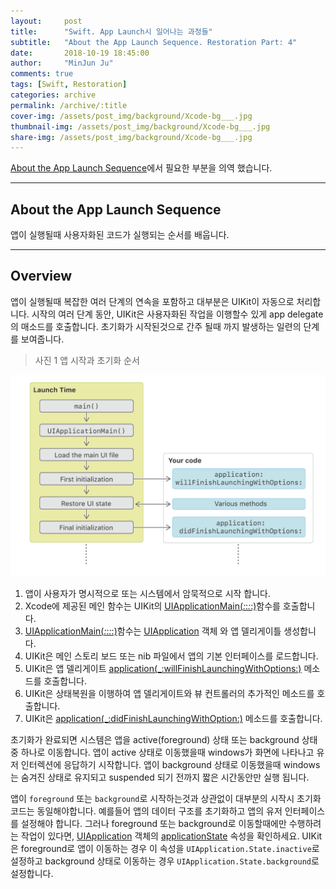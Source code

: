 ```yaml
---
layout:     post
title:      "Swift. App Launch시 일어나는 과정들"
subtitle:   "About the App Launch Sequence. Restoration Part: 4"
date:       2018-10-19 18:45:00
author:     "MinJun Ju"
comments: true 
tags: [Swift, Restoration]
categories: archive
permalink: /archive/:title
cover-img: /assets/post_img/background/Xcode-bg___.jpg
thumbnail-img: /assets/post_img/background/Xcode-bg___.jpg
share-img: /assets/post_img/background/Xcode-bg___.jpg
---
```


[About the App Launch Sequence](https://developer.apple.com/documentation/uikit/core_app/managing_your_app_s_life_cycle/responding_to_the_launch_of_your_app/about_the_app_launch_sequence)에서 필요한 부분을 의역 했습니다.

---


## About the App Launch Sequence

앱이 실행될때 사용자화된 코드가 실행되는 순서를 배웁니다.

---

## Overview 

앱이 실행될때 복잡한 여러 단계의 연속을 포함하고 대부분은 UIKit이 자동으로 처리합니다. 시작의 여러 단계 동안, UIKit은 사용자화된 작업을 이행할수 있게 app delegate 의 매소드를 호출합니다. 초기화가 시작된것으로 간주 될때 까지 발생하는 일련의 단계를 보여줍니다.

> 사진 1 앱 시작과 초기화 순서 

![](/assets/post_img/posts/Launch-0.png)

1. 앱이 사용자가 명시적으로 또는 시스템에서 암묵적으로 시작 합니다. 
2. Xcode에 제공된 메인 함수는 UIKit의 [<U>UIApplicationMain(_:_:_:_:)</U>](https://developer.apple.com/documentation/uikit/1622933-uiapplicationmain)함수를 호출합니다.
3. [<U>UIApplicationMain(_:_:_:_:)</U>](https://developer.apple.com/documentation/uikit/1622933-uiapplicationmain)함수는 [UIApplication](https://developer.apple.com/documentation/uikit/uiapplication) 객체 와 앱 델리게이틀 생성합니다. 
4. UIKit은 메인 스토리 보드 또는 nib 파일에서 앱의 기본 인터페이스를 로드합니다.
5. UIKit은 앱 델리게이트 [<U>application(_:willFinishLaunchingWithOptions:)</U>](https://developer.apple.com/documentation/uikit/uiapplicationdelegate/1623032-application) 메소드를 호출합니다. 
6. UIKit은 상태복원을 이행하여 앱 델리게이트와 뷰 컨트롤러의 추가적인 메소드를 호출합니다.
7. UIKit은 [<U>application(_:didFinishLaunchingWithOption:)</U>](https://developer.apple.com/documentation/uikit/uiapplicationdelegate/1622921-application) 메소드를 호출합니다. 

초기화가 완료되면 시스템은 앱을 active(foreground) 상태 또는 background 상태중 하나로 이동합니다. 앱이 active 상태로 이동했을때 windows가 화면에 나타나고 유저 인터렉션에 응답하기 시작합니다. 앱이 background 상태로 이동했을때 windows는 숨겨진 상태로 유지되고 suspended 되기 전까지 짧은 시간동안만 실행 됩니다.

앱이 `foreground` 또는 `background`로 시작하는것과 상관없이 대부분의 시작시 초기화 코드는 동일해야합니다. 예를들어 앱의 데이터 구조를 초기화하고 앱의 유저 인터페이스를 설정해야 합니다. 그러나 foreground 또는 background로 이동할때에만 수행하려는 작업이 있다면, [UIApplication](https://developer.apple.com/documentation/uikit/uiapplication) 객체의 [applicationState](https://developer.apple.com/documentation/uikit/uiapplication/1623003-applicationstate) 속성을 확인하세요. UIKit은 foreground로 앱이 이동하는 경우 이 속성을 `UIApplication.State.inactive`로 설정하고 background 상태로 이동하는 경우 `UIApplication.State.background`로 설정합니다. 
